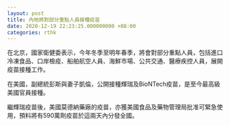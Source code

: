 ```yaml
---
layout: post
title: 內地將對部分重點人員接種疫苗
date: 2020-12-19 22:23:25.000000000 +08:00
categories: rthk
---
```


在北京，國家衛健委表示，今年冬季至明年春季，將會對部分重點人員，包括進口冷凍食品、口岸檢疫、船舶航空人員、海鮮市場、公共交通、醫療疾控人員，展開疫苗接種工作。

在美國，副總統彭斯與妻子凱倫，公開接種輝瑞及BioNTech疫苗，是至今最高級美國官員接種。

繼輝瑞疫苗後，美國莫德納藥廠的疫苗，亦獲美國食品及藥物管理局批准可緊急使用，預料將有590萬劑疫苗於這兩天內分發全國。
